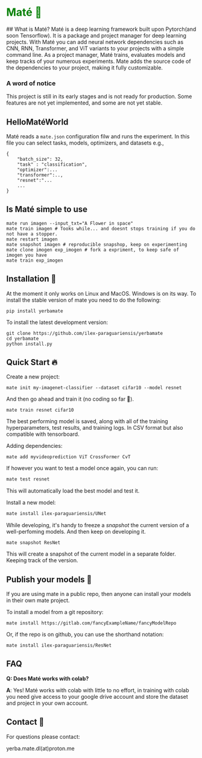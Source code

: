 <h1 style="color:green"><span style="color:green">Maté 🧉</span></h1>
## What is Maté?
Maté is a deep learning framework built upon Pytorch(and soon Tensorflow). It is a package and project manager for deep learning projects. 
With Maté you can add neural network dependencies such as CNN, RNN, Transformer, and ViT variants to your projects with a simple command line. As a project manager, Maté trains, evaluates models and keep tracks of your numerous experiments. Mate adds the source code of the dependencies to your project, making it fully customizable.


### A word of notice
This project is still in its early stages and is not ready for production. Some features are not yet implemented, and some are not yet stable.

## HelloMatéWorld
Maté reads a `mate.json` configuration filw and runs the experiment. In this file you can select tasks, models, optimizers, and datasets e.g.,
```
{
	"batch_size": 32,
	"task" : "classification",
	"optimizer":...	
	"transformer":..,
	"resnet":"...
	...
}
```



## Is Maté simple to use

```
mate run imagen --input_txt="A Flower in space"
mate train imagen # Tooks while... and doesnt stops training if you do not have a stopper.
mate restart imagen 
mate snapshot imagen # reproducible snapshop, keep on experimenting
mate clone imogen exp_imogen # fork a expriment, to keep safe of imogen you have
mate train exp_imogen 
```


## Installation 🔌

At the moment it only works on Linux and MacOS. Windows is on its way.
To install the stable version of mate you need to do the following:
```
pip install yerbamate
```

To install the latest development version:
```
git clone https://github.com/ilex-paraguariensis/yerbamate 
cd yerbamate
python install.py
```

## Quick Start 🔥
Create a new project:
```
mate init my-imagenet-classifier --dataset cifar10 --model resnet
```
And then go ahead and train it (no coding so far 🤗).
```
mate train resnet cifar10 
```
The best performing model is saved, along with all of the training hyperparameters, test results, and training logs. In CSV format but also compatible with tensorboard.

Adding dependencies:
```
mate add myvideoprediction ViT CrossFormer CvT
```


If however you want to test a model once again, you can run:
```bash
mate test resnet
```
This will automatically load the best model and test it.


Install a new model:
```bash
mate install ilex-paraguariensis/UNet
```


While developing, it's handy to freeze a *snapshot* the current version of a well-perfoming models. And then keep on developing it.
```
mate snapshot ResNet
```
This will create a snapshot of the current model in a separate folder. Keeping track of the version.

## Publish your models 🎁 
If you are using mate in a public repo, then anyone can install your models in their own mate project.


To install a model from a git repository:
```
mate install https://gitlab.com/fancyExampleName/fancyModelRepo
````
Or, if the repo is on github, you can use the shorthand notation:

```
mate install ilex-paraguariensis/ResNet 
```

## FAQ
**Q: Does Maté works with colab?**

**A**: Yes! Maté works with colab with little to no effort, in training with colab you need give access to your google drive account and store the dataset and project in your own account.

## Contact 🤝 

For questions please contact:

yerba.mate.dl(at)proton.me
